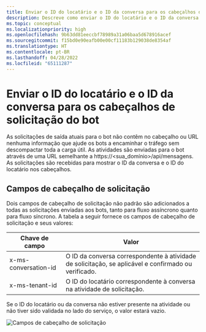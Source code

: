 ```yaml
---
title: Enviar o ID do locatário e o ID da conversa para os cabeçalhos de solicitação do bot
description: Descreve como enviar o ID do locatário e o ID da conversa para os cabeçalhos de solicitação do bot.
ms.topic: conceptual
ms.localizationpriority: high
ms.openlocfilehash: 9b63dd81eeccbf78989a31a06baa5d678916acef
ms.sourcegitcommit: f15bd0e90eafb00e00cf11183b129038de8354af
ms.translationtype: HT
ms.contentlocale: pt-BR
ms.lasthandoff: 04/28/2022
ms.locfileid: "65111287"
---
```

# <a name="send-tenant-id-and-conversation-id-to-the-request-headers-of-the-bot"></a>Enviar o ID do locatário e o ID da conversa para os cabeçalhos de solicitação do bot

As solicitações de saída atuais para o bot não contêm no cabeçalho ou URL nenhuma informação que ajude os bots a encaminhar o tráfego sem descompactar toda a carga útil. As atividades são enviadas para o bot através de uma URL semelhante a https://<sua_domínio>/api/mensagens. As solicitações são recebidas para mostrar o ID da conversa e o ID do locatário nos cabeçalhos.

## <a name="request-header-fields"></a>Campos de cabeçalho de solicitação

Dois campos de cabeçalho de solicitação não padrão são adicionados a todas as solicitações enviadas aos bots, tanto para fluxo assíncrono quanto para fluxo síncrono. A tabela a seguir fornece os campos de cabeçalho de solicitação e seus valores:

| Chave de campo | Valor |
|----------------|-----------------|
| x-ms-conversation-id | O ID da conversa correspondente à atividade de solicitação, se aplicável e confirmado ou verificado. |
| x-ms-tenant-id | O ID do locatário correspondente à conversa na atividade de solicitação. |

Se o ID do locatário ou da conversa não estiver presente na atividade ou não tiver sido validada no lado do serviço, o valor estará vazio.

![Campos de cabeçalho de solicitação](~/assets/images/bots/requestheaderfields.png)
